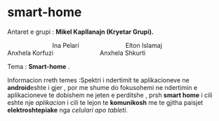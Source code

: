 # smart-home

Antaret e grupi : **Mikel Kapllanajn (Kryetar Grupi).**

                           Ina Pelari
                           Elton Islamaj
                           Anxhela Korfuzi
                           Anxhela Shkurti



Tema : **Smart-home** .

Informacion rreth temes :Spektri i ndertimit te aplikacioneve ne **android**eshte i gjer , por me shume do fokusohemi ne ndertimin e aplikacioneve te dobishem ne jeten e perditshe , prsh **smart home** i cili eshte nje _aplikacion_ i cili te lejon te **komunikosh** me te gjitha paisjet **elektroshtepiake** nga *celulari apo tableti*.
